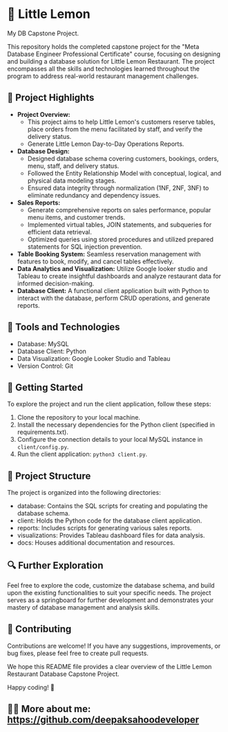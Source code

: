 # 🍋 Little Lemon

My DB Capstone Project.

This repository holds the completed capstone project for the "Meta Database Engineer Professional Certificate" course, focusing on designing and building a database solution for Little Lemon Restaurant. The project encompasses all the skills and technologies learned throughout the program to address real-world restaurant management challenges.

## 🌟 Project Highlights

- **Project Overview:**
  - This project aims to help Little Lemon's customers reserve tables, place orders from the menu facilitated by staff, and verify the delivery status.
  - Generate Little Lemon Day-to-Day Operations Reports.
- **Database Design:**
  - Designed database schema covering customers, bookings, orders, menu, staff, and delivery status.
  - Followed the Entity Relationship Model with conceptual, logical, and physical data modeling stages.
  - Ensured data integrity through normalization (1NF, 2NF, 3NF) to eliminate redundancy and dependency issues.
- **Sales Reports:**
  - Generate comprehensive reports on sales performance, popular menu items, and customer trends.
  - Implemented virtual tables, JOIN statements, and subqueries for efficient data retrieval.
  - Optimized queries using stored procedures and utilized prepared statements for SQL injection prevention. 
- **Table Booking System:** Seamless reservation management with features to book, modify, and cancel tables effectively.
- **Data Analytics and Visualization:** Utilize Google looker studio and Tableau to create insightful dashboards and analyze restaurant data for informed decision-making.
- **Database Client:** A functional client application built with Python to interact with the database, perform CRUD operations, and generate reports.

## 🔧 Tools and Technologies

- Database: MySQL
- Database Client: Python
- Data Visualization: Google Looker Studio and Tableau
- Version Control: Git

## 🚀 Getting Started

To explore the project and run the client application, follow these steps:

1. Clone the repository to your local machine.
2. Install the necessary dependencies for the Python client (specified in requirements.txt).
3. Configure the connection details to your local MySQL instance in `client/config.py`.
4. Run the client application: `python3 client.py`.

## 📁 Project Structure

The project is organized into the following directories:
- database: Contains the SQL scripts for creating and populating the database schema.
- client: Holds the Python code for the database client application.
- reports: Includes scripts for generating various sales reports.
- visualizations: Provides Tableau dashboard files for data analysis.
- docs: Houses additional documentation and resources.

## 🔍 Further Exploration

Feel free to explore the code, customize the database schema, and build upon the existing functionalities to suit your specific needs. The project serves as a springboard for further development and demonstrates your mastery of database management and analysis skills.

## 🤝 Contributing

Contributions are welcome! If you have any suggestions, improvements, or bug fixes, please feel free to create pull requests.

We hope this README file provides a clear overview of the Little Lemon Restaurant Database Capstone Project. 

Happy coding! 🫰

## 🙎🏻 More about me: https://github.com/deepaksahoodeveloper
